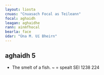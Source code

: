 ```yaml
---
layout: liosta
cnuas: "Cnuasach Focal as Teileann"
focal: aghaidh
leagan: aghaidhe
rann: ainmfhocal
bearla: face
údar: "Úna M. Uí Bheirn"
---
```


## aghaidh 5 

* The smelt of a fish. ~ = spealt SEI 1238 224
